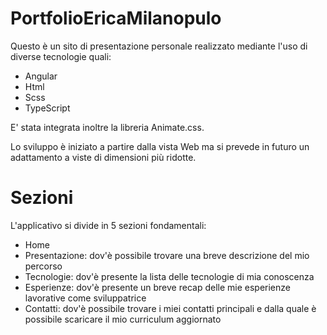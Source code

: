 # PortfolioEricaMilanopulo
Questo è un sito di presentazione personale realizzato mediante l'uso di diverse tecnologie quali:
 - Angular
 - Html
 - Scss
 - TypeScript

E' stata integrata inoltre la libreria Animate.css.

Lo sviluppo è iniziato a partire dalla vista Web ma si prevede in futuro un adattamento a viste di dimensioni più ridotte.

# Sezioni
L'applicativo si divide in 5 sezioni fondamentali:
 - Home
 - Presentazione: dov'è possibile trovare una breve descrizione del mio percorso
 - Tecnologie: dov'è presente la lista delle tecnologie di mia conoscenza
 - Esperienze: dov'è presente un breve recap delle mie esperienze lavorative come sviluppatrice
 - Contatti: dov'è possibile trovare i miei contatti principali e dalla quale è possibile scaricare il mio curriculum aggiornato



